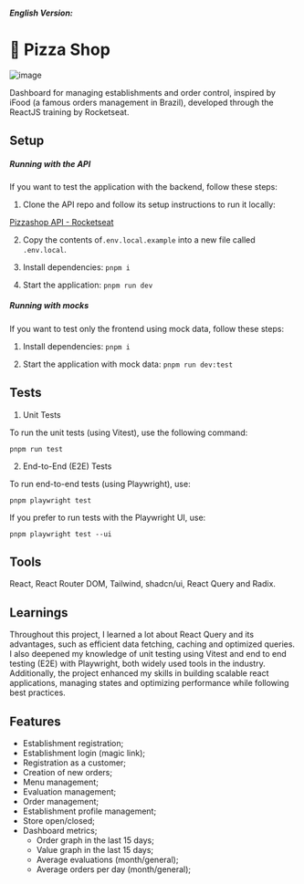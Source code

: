 ##### English Version:

# 🍕 Pizza Shop

![image](https://github.com/user-attachments/assets/96e49e93-8110-4e5b-812c-1d9d11a0c659)

Dashboard for managing establishments and order control, inspired by iFood (a famous orders management in Brazil), developed through the ReactJS training by Rocketseat.

## Setup

##### Running with the API

If you want to test the application with the backend, follow these steps:

1. Clone the API repo and follow its setup instructions to run it locally:

[Pizzashop API - Rocketseat](https://github.com/rocketseat-education/pizzashop-api)

2. Copy the contents of```.env.local.example``` into a new file called ```.env.local```.

3. Install dependencies:
```pnpm i```

3. Start the application:
```pnpm run dev```

##### Running with mocks

If you want to test only the frontend using mock data, follow these steps:

1. Install dependencies:
```pnpm i```

2. Start the application with mock data:
```pnpm run dev:test```

## Tests

1. Unit Tests

To run the unit tests (using Vitest), use the following command:

```pnpm run test```

2. End-to-End (E2E) Tests

To run end-to-end tests (using Playwright), use:

```pnpm playwright test```

If you prefer to run tests with the Playwright UI, use:

```pnpm playwright test --ui```

## Tools 

React, React Router DOM, Tailwind, shadcn/ui, React Query and Radix.

## Learnings

Throughout this project, I learned a lot about React Query and its advantages, such as efficient data fetching, caching and optimized queries. I also deepened my knowledge of unit testing using Vitest and end to end testing (E2E) with Playwright, both widely used tools in the industry. Additionally, the project enhanced my skills in building scalable react applications, managing states and optimizing performance while following best practices.

## Features

- Establishment registration;
- Establishment login (magic link);
- Registration as a customer;
- Creation of new orders;
- Menu management;
- Evaluation management;
- Order management;
- Establishment profile management;
- Store open/closed;
- Dashboard metrics;
  - Order graph in the last 15 days;
  - Value graph in the last 15 days;
  - Average evaluations (month/general);
  - Average orders per day (month/general);
